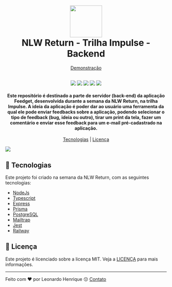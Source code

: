 <h1 align="center">
  <img src="https://i.ibb.co/1s8MsLS/red.png" width="100">
  <br>
  NLW Return - Trilha Impulse - Backend
</h1>

<p align="center">
  <a href="https://nlw-impulse-return-web.vercel.app">Demonstração</a>
</p>

<p align="center">
  <br>
  <img src="https://img.shields.io/github/languages/top/leohpc/NLW_Impulse_Return_API">
  <img src="https://img.shields.io/github/issues/leohpc/NLW_Impulse_Return_API">
  <img src="https://img.shields.io/github/forks/leohpc/NLW_Impulse_Return_API">
  <img src="https://img.shields.io/github/stars/leohpc/NLW_Impulse_Return_API">
  <img src="https://img.shields.io/static/v1?label=license&message=MIT&color=E51C44">
</p>

<h4 align="center">
  Este repositório é destinado a parte de servidor (back-end) da aplicação Feedget, desenvolvida durante a semana da NLW Return, na trilha Impulse. A ideia da aplicação é poder dar ao usuário uma ferramenta da qual ele pode enviar feedbacks sobre a aplicação, podendo selecionar o tipo de feedback (bug, ideia ou outro), tirar um print da tela, fazer um comentário e enviar esse feedback para um e-mail pré-cadastrado na aplicação.
</h4>

<p align="center">
  <a href="#rocket-tecnologias">Tecnologias</a> | <a href="#memo-licença">Licença</a>
</p>

<img src="https://i.ibb.co/wrC68Q5/screenshot-backend.png">

## :rocket: Tecnologias

Este projeto foi criado na semana da NLW Return, com as seguintes tecnologias:

- [NodeJs](https://nodejs.org/en/)
- [Typescript](https://www.typescriptlang.org/)
- [Express](https://expressjs.com)
- [Prisma](https://www.prisma.io)
- [PostgreSQL](https://www.postgresql.org)
- [Mailtrap](https://mailtrap.io)
- [Jest](https://jestjs.io)
- [Railway](https://railway.app)

## :memo: Licença

Este projeto é licenciado sobre a licença MIT. Veja a [LICENÇA](https://opensource.org/licenses/MIT) para mais informações.

---

Feito com ❤ por Leonardo Henrique :kissing: [Contato](https://opensource.org/licenses/MIT)
